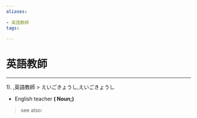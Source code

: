 ```yaml
---
aliases:
    
- 英語教師
tags:
    
---
```


# 英語教師
---
1).
,英語教師 > えいごきょうし,えいごきょうし

- English teacher
**( Noun;)**
> see also: 
            